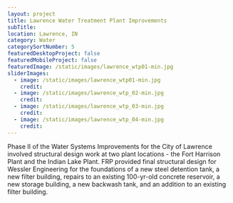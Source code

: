 ```yaml
---
layout: project
title: Lawrence Water Treatment Plant Improvements
subTitle:
location: Lawrence, IN
category: Water
categorySortNumber: 5
featuredDesktopProject: false
featuredMobileProject: false
featuredImage: /static/images/lawrence_wtp01-min.jpg
sliderImages:
  - image: /static/images/lawrence_wtp01-min.jpg
    credit:
  - image: /static/images/lawrence_wtp_02-min.jpg
    credit:
  - image: /static/images/lawrence_wtp_03-min.jpg
    credit:
  - image: /static/images/lawrence_wtp_04-min.jpg
    credit:
---
```

Phase II of the Water Systems Improvements for the City of Lawrence involved structural design work at two plant locations - the Fort Harrison Plant and the Indian Lake Plant.  FRP provided final structural design for Wessler Engineering for the foundations of a new steel detention tank, a new filter building, repairs to an existing 100-yr-old concrete reservoir, a new storage building, a new backwash tank, and an addition to an existing filter building.





























